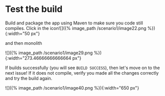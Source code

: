 # Test the build

Build and package the app using Maven to make sure you code still compiles. Click in the icon![]({% image_path /scenario1/image22.png %}){:width="50 px"}

and then monolith

![]({% image_path /scenario1/image29.png %}){:width="273.46666666666664 px"}

If builds successfully \(you will see `BUILD SUCCESS`\), then let's move on to the next issue! If it does not compile, verify you made all the changes correctly and try the build again.

![]({% image_path /scenario1/image40.png %}){:width="650 px"}

